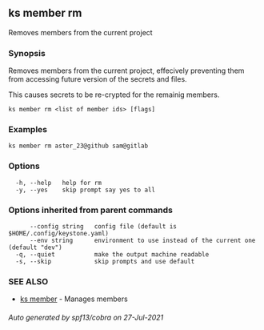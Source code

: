 ## ks member rm

Removes members from the current project

### Synopsis

Removes members from the current project,
effecively preventing them from accessing future version
of the secrets and files.

This causes secrets to be re-crypted for the remainig members.

```
ks member rm <list of member ids> [flags]
```

### Examples

```
ks member rm aster_23@github sam@gitlab
```

### Options

```
  -h, --help   help for rm
  -y, --yes    skip prompt say yes to all
```

### Options inherited from parent commands

```
      --config string   config file (default is $HOME/.config/keystone.yaml)
      --env string      environment to use instead of the current one (default "dev")
  -q, --quiet           make the output machine readable
  -s, --skip            skip prompts and use default
```

### SEE ALSO

* [ks member](ks_member.md)	 - Manages members

###### Auto generated by spf13/cobra on 27-Jul-2021
